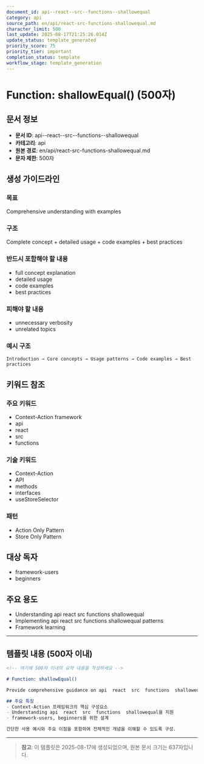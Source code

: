 ```yaml
---
document_id: api--react--src--functions--shallowequal
category: api
source_path: en/api/react-src-functions-shallowequal.md
character_limit: 500
last_update: 2025-08-17T21:25:26.014Z
update_status: template_generated
priority_score: 75
priority_tier: important
completion_status: template
workflow_stage: template_generation
---
```


# Function: shallowEqual() (500자)

## 문서 정보
- **문서 ID**: api--react--src--functions--shallowequal
- **카테고리**: api
- **원본 경로**: en/api/react-src-functions-shallowequal.md
- **문자 제한**: 500자

## 생성 가이드라인

### 목표
Comprehensive understanding with examples

### 구조
Complete concept + detailed usage + code examples + best practices

### 반드시 포함해야 할 내용
- full concept explanation
- detailed usage
- code examples
- best practices

### 피해야 할 내용  
- unnecessary verbosity
- unrelated topics

### 예시 구조
```
Introduction → Core concepts → Usage patterns → Code examples → Best practices
```

## 키워드 참조

### 주요 키워드
- Context-Action framework
- api
- react
- src
- functions

### 기술 키워드
- Context-Action
- API
- methods
- interfaces
- useStoreSelector

### 패턴
- Action Only Pattern
- Store Only Pattern

## 대상 독자
- framework-users
- beginners

## 주요 용도
- Understanding api  react  src  functions  shallowequal
- Implementing api  react  src  functions  shallowequal patterns
- Framework learning

---

## 템플릿 내용 (500자 이내)

```markdown
<!-- 여기에 500자 이내의 요약 내용을 작성하세요 -->

# Function: shallowEqual()

Provide comprehensive guidance on api  react  src  functions  shallowequal

## 주요 특징
- Context-Action 프레임워크의 핵심 구성요소
- Understanding api  react  src  functions  shallowequal을 지원
- framework-users, beginners을 위한 설계

간단한 사용 예시와 주요 이점을 포함하여 전체적인 개념을 이해할 수 있도록 구성.
```

---

> **참고**: 이 템플릿은 2025-08-17에 생성되었으며, 
> 원본 문서 크기는 637자입니다.
